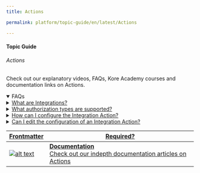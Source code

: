 ```yaml
---
title: Actions

permalink: platform/topic-guide/en/latest/Actions

---
```

#### Topic Guide
###### Actions

  Check out our explanatory videos, FAQs, Kore Academy courses and documentation links on Actions.

<details open>
  <summary>FAQs
  </summary>
 <a class="nested-accordian-link" target="_blank" href="https://developer.kore.ai/docs/bots/integration/actions/">

  <details class="nested-details">
 
  <summary>What are Integrations?
  </summary>

 
Integration Actions allows Kore.ai XO platform to exchange data between VA and any third party system.
 
  </details>
 </a>

<a class="nested-accordian-link" target="_blank" href="https://developer.kore.ai/docs/bots/integration/actions/">

  <details class="nested-details">
 
  <summary>What authorization types are supported?
  </summary>

 
The Kore.ai XO Platform supports OAuth 2.0, Basic, and API key based authentication to allow an integration to exchange data.
 
  </details>
 </a>
  
  
<a class="nested-accordian-link" target="_blank" href="https://developer.kore.ai/docs/bots/integration/actions/">

  <details class="nested-details">
 
  <summary>How can I configure the Integration Action?
  </summary>

 
Configurations are different for different actions. Guidance to obtain them are available in the documentation of Integrations → Actions. If the actions support all the authorization types, you can select which suits the best for your organization.
 
  </details>
 </a>
  
  
<a class="nested-accordian-link" target="_blank" href="https://developer.kore.ai/docs/bots/integration/actions/">

  <details class="nested-details">
 
  <summary>Can I edit the configuration of an Integration Action?
  </summary>

 
Yes, you can update the configuration even after the integration is saved.
 
  </details>
 </a>
  
</details>

<a class="doc-link" target="_blank" href="https://developer.kore.ai/docs/bots/integration/actions/">
 

| Frontmatter | Required? |
|-------------|-------------|
| ![alt text](images/docIcon.svg "Title") | **Documentation**  <br /> Check out our indepth documentation articles on Actions | 


</a>

